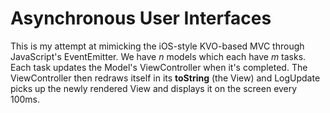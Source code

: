 # Asynchronous User Interfaces

This is my attempt at mimicking the iOS-style KVO-based MVC through JavaScript's
EventEmitter. We have *n* models which each have *m* tasks. Each task updates
the Model's ViewController when it's completed. The ViewController then redraws
itself in its **toString** (the View) and LogUpdate picks up the newly rendered
View and displays it on the screen every 100ms.
